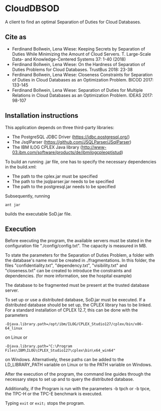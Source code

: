 # CloudDBSOD
A client to find an optimal Separation of Duties for Cloud Databases.

## Cite as

- Ferdinand Bollwein, Lena Wiese: Keeping Secrets by Separation of Duties While Minimizing the Amount of Cloud Servers. T. Large-Scale Data- and Knowledge-Centered Systems 37: 1-40 (2018)
- Ferdinand Bollwein, Lena Wiese: On the Hardness of Separation of Duties Problems for Cloud Databases. TrustBus 2018: 23-38 
- Ferdinand Bollwein, Lena Wiese: Closeness Constraints for Separation of Duties in Cloud Databases as an Optimization Problem. BICOD 2017: 133-145
- Ferdinand Bollwein, Lena Wiese: Separation of Duties for Multiple Relations in Cloud Databases as an Optimization Problem. IDEAS 2017: 98-107

## Installation instructions

This application depends on three third-party libraries:
- The PostgreSQL JDBC Driver (https://jdbc.postgresql.org/)
- The JsqlParser (https://github.com/JSQLParser/JSqlParser)
- The IBM ILOG CPLEX Java library (http://www-03.ibm.com/software/products/de/ibmilogcpleoptistud)

To build an running .jar file, one has to specify the necessary dependencies in the build.xml:
- The path to the cplex.jar must be specified
- The path to the jsqlparser.jar needs to be specified
- The path to the postgresql.jar needs to be specified

Subsequently, running
```
ant jar
```
builds the executable SoD.jar file.

## Execution

Before executing the program, the available servers must be stated in the configuration file "./config/config.txt". The capacity is measured in MB.

To state the parameters for the Separation of Duties Problem, a folder with the database's name must be created in ./fragmentations. In this folder, the files "confidentiality.txt", "dependency.txt", "visibility.txt" and "closeness.txt" can be created to introduce the constraints and dependencies. (for more information, see the hospital example)

The database to be fragmented must be present at the trusted database server.

To set up or use a distributed database, SoD.jar must be executed. If a distributed database should be set up, the CPLEX library has to be linked. For a standard installation of CPLEX 12.7, this can be done with the parameters
```
-Djava.library.path=/opt/ibm/ILOG/CPLEX_Studio127/cplex/bin/x86-64_linux
```
on Linux or
```
-Djava.library.path="C:\Program Files\IBM\ILOG\CPLEX_Studio127\cplex\bin\x64_win64"
```
on Windows.
Alternatively, these paths can be added to the LD_LIBRARY_PATH variable on Linux or to the PATH variable on Windows.

After the execution of the program, the command line guides through the necessary steps to set up and to query the distributed database.

Additionally, if the Program is run with the parameters -b tpch or -b tpce, the TPC-H or the TPC-E benchmark is executed.

Typing `exit` or `exit;` stops the program.
